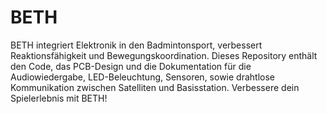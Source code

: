 # BETH
BETH integriert Elektronik in den Badmintonsport, verbessert Reaktionsfähigkeit und Bewegungskoordination. Dieses Repository enthält den Code, das PCB-Design und die Dokumentation für die Audiowiedergabe, LED-Beleuchtung, Sensoren, sowie drahtlose Kommunikation zwischen Satelliten und Basisstation. Verbessere dein Spielerlebnis mit BETH!
